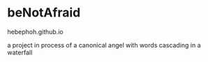 # beNotAfraid

hebephoh.github.io

a project in process of a canonical angel with words cascading in a waterfall
